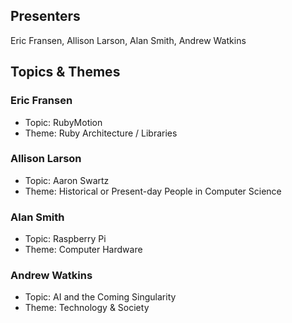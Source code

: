 ## Presenters

Eric Fransen, Allison Larson, Alan Smith, Andrew Watkins

## Topics & Themes

### Eric Fransen

* Topic: RubyMotion
* Theme: Ruby Architecture / Libraries

### Allison Larson

* Topic: Aaron Swartz
* Theme: Historical or Present-day People in Computer Science


### Alan Smith

* Topic: Raspberry Pi
* Theme: Computer Hardware

### Andrew Watkins

* Topic: AI and the Coming Singularity
* Theme: Technology & Society
